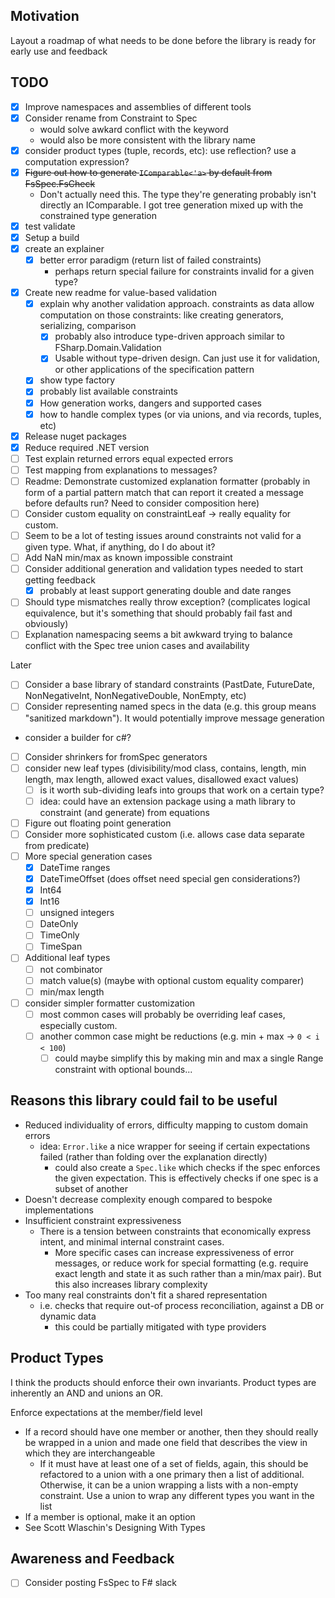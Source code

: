 ﻿
## Motivation

Layout a roadmap of what needs to be done before the library is ready for early use and feedback

## TODO
- [x] Improve namespaces and assemblies of different tools
- [x] Consider rename from Constraint to Spec
  - would solve awkard conflict with the keyword
  - would also be more consistent with the library name
- [x] consider product types (tuple, records, etc): use reflection? use a computation expression? 
- [x] ~~Figure out how to generate `IComparable<'a>` by default from FsSpec.FsCheck~~
  - Don't actually need this. The type they're generating probably isn't directly an IComparable. I got tree generation mixed up with the constrained type generation
- [x] test validate
- [x] Setup a build
- [x] create an explainer
  - [x] better error paradigm (return list of failed constraints)
      - perhaps return special failure for constraints invalid for a given type?
- [x] Create new readme for value-based validation
  - [x] explain why another validation approach. constraints as data allow computation on those constraints: like creating generators, serializing, comparison
    - [x] probably also introduce type-driven approach similar to FSharp.Domain.Validation
    - [x] Usable without type-driven design. Can just use it for validation, or other applications of the specification pattern
  - [x] show type factory
  - [x] probably list available constraints
  - [x] How generation works, dangers and supported cases
  - [x] how to handle complex types (or via unions, and via records, tuples, etc)
- [x] Release nuget packages
- [x] Reduce required .NET version
- [ ] Test explain returned errors equal expected errors
- [ ] Test mapping from explanations to messages?
- [ ] Readme: Demonstrate customized explanation formatter (probably in form of a partial pattern match that can report it created a message before defaults run? Need to consider composition here)
- [ ] Consider custom equality on constraintLeaf -> really equality for custom. 
- [ ] Seem to be a lot of testing issues around constraints not valid for a given type. What, if anything, do I do about it?
- [ ] Add NaN min/max as known impossible constraint
- [ ] Consider additional generation and validation types needed to start getting feedback
  - [x] probably at least support generating double and date ranges
- [ ] Should type mismatches really throw exception? (complicates logical equivalence, but it's something that should probably fail fast and obviously)
- [ ] Explanation namespacing seems a bit awkward trying to balance conflict with the Spec tree union cases and availability

Later
- [ ] Consider a base library of standard constraints (PastDate, FutureDate, NonNegativeInt, NonNegativeDouble, NonEmpty, etc)
- [ ] Consider representing named specs in the data (e.g. this group means "sanitized markdown"). It would potentially improve message generation
- consider a builder for c#?
- [ ] Consider shrinkers for fromSpec generators
- [ ] consider new leaf types (divisibility/mod class, contains, length, min length, max length, allowed exact values, disallowed exact values)
  - [ ] is it worth sub-dividing leafs into groups that work on a certain type?
  - [ ] idea: could have an extension package using a math library to constraint (and generate) from equations
- [ ] Figure out floating point generation 
- [ ] Consider more sophisticated custom (i.e. allows case data separate from predicate)
- [ ] More special generation cases
  - [x] DateTime ranges
  - [x] DateTimeOffset (does offset need special gen considerations?)
  - [x] Int64
  - [x] Int16
  - [ ] unsigned integers
  - [ ] DateOnly
  - [ ] TimeOnly
  - [ ] TimeSpan
- [ ] Additional leaf types
  - [ ] not combinator
  - [ ] match value(s) (maybe with optional custom equality comparer)
  - [ ] min/max length
- [ ] consider simpler formatter customization
  - [ ] most common cases will probably be overriding leaf cases, especially custom.
  - [ ] another common case might be reductions (e.g. min + max -> `0 < i < 100`)
    - [ ] could maybe simplify this by making min and max a single Range constraint with optional bounds...

## Reasons this library could fail to be useful

- Reduced individuality of errors, difficulty mapping to custom domain errors
  - idea: `Error.like` a nice wrapper for seeing if certain expectations failed (rather than folding over the explanation directly)
    - could also create a `Spec.like` which checks if the spec enforces the given expectation. This is effectively checks if one spec is a subset of another
- Doesn't decrease complexity enough compared to bespoke implementations
- Insufficient constraint expressiveness
  - There is a tension between constraints that economically express intent, and minimal internal constraint cases. 
    - More specific cases can increase expressiveness of error messages, or reduce work for special formatting (e.g. require exact length and state it as such rather than a min/max pair). But this also increases library complexity
- Too many real constraints don't fit a shared representation
  - i.e. checks that require out-of process reconciliation, against a DB or dynamic data
    - this could be partially mitigated with type providers
  
## Product Types
I think the products should enforce their own invariants. Product types are inherently an AND and unions an OR. 

Enforce expectations at the member/field level
- If a record should have one member or another, then they should really be wrapped in a union and made one field that describes the view in which they are interchangeable
  - If it must have at least one of a set of fields, again, this should be refactored to a union with a one primary then a list of additional. Otherwise, it can be a union wrapping a lists with a non-empty constraint. Use a union to wrap any different types you want in the list
- If a member is optional, make it an option
- See Scott Wlaschin's Designing With Types

## Awareness and Feedback
- [ ] Consider posting FsSpec to F# slack